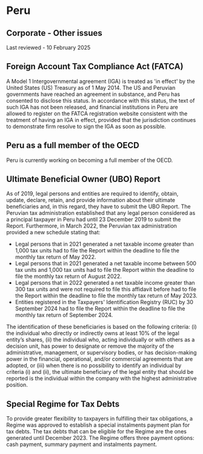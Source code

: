 # Peru
## Corporate - Other issues
Last reviewed - 10 February 2025
## Foreign Account Tax Compliance Act (FATCA)
A Model 1 Intergovernmental agreement (IGA) is treated as 'in effect' by the United States (US) Treasury as of 1 May 2014. The US and Peruvian governments have reached an agreement in substance, and Peru has consented to disclose this status. In accordance with this status, the text of such IGA has not been released, and financial institutions in Peru are allowed to register on the FATCA registration website consistent with the treatment of having an IGA in effect, provided that the jurisdiction continues to demonstrate firm resolve to sign the IGA as soon as possible.
## Peru as a full member of the OECD
Peru is currently working on becoming a full member of the OECD. 
## Ultimate Beneficial Owner (UBO) Report
As of 2019, legal persons and entities are required to identify, obtain, update, declare, retain, and provide information about their ultimate beneficiaries and, in this regard, they have to submit the UBO Report.
The Peruvian tax administration established that any legal person considered as a principal taxpayer in Peru had until 23 December 2019 to submit the Report. Furthermore, in March 2022, the Peruvian tax administration provided a new schedule stating that:
  * Legal persons that in 2021 generated a net taxable income greater than 1,000 tax units had to file the Report within the deadline to file the monthly tax return of May 2022.
  * Legal persons that in 2021 generated a net taxable income between 500 tax units and 1,000 tax units had to file the Report within the deadline to file the monthly tax return of August 2022.
  * Legal persons that in 2022 generated a net taxable income greater than 300 tax units and were not required to file this affidavit before had to file the Report within the deadline to file the monthly tax return of May 2023.
  * Entities registered in the Taxpayers' Identification Registry (RUC) by 30 September 2024 had to file the Report within the deadline to file the monthly tax return of September 2024.


The identification of these beneficiaries is based on the following criteria: (i) the individual who directly or indirectly owns at least 10% of the legal entity’s shares, (ii) the individual who, acting individually or with others as a decision unit, has power to designate or remove the majority of the administrative, management, or supervisory bodies, or has decision-making power in the financial, operational, and/or commercial agreements that are adopted, or (iii) when there is no possibility to identify an individual by criteria (i) and (ii), the ultimate beneficiary of the legal entity that should be reported is the individual within the company with the highest administrative position.
## Special Regime for Tax Debts
To provide greater flexibility to taxpayers in fulfilling their tax obligations, a Regime was approved to establish a special instalments payment plan for tax debts. The tax debts that can be eligible for the Regime are the ones generated until December 2023. The Regime offers three payment options: cash payment, summary payment and instalments payment. 
